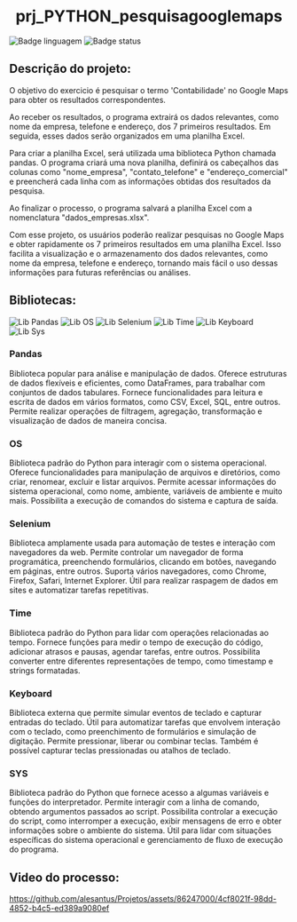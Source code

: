 <h1 align="center"> prj_PYTHON_pesquisagooglemaps </h1>

![Badge linguagem](https://img.shields.io/badge/LINGUAGEM-PYTHON3-yellow) ![Badge status](https://img.shields.io/badge/STATUS-DESENVOLVIDO-green)
## Descrição do projeto:
O objetivo do exercicio é pesquisar o termo 'Contabilidade' no Google Maps para obter os resultados correspondentes.

Ao receber os resultados, o programa extrairá os dados relevantes, como nome da empresa, telefone e endereço, dos 7 primeiros resultados. Em seguida, esses dados serão organizados em uma planilha Excel.

Para criar a planilha Excel, será utilizada uma biblioteca Python chamada pandas. O programa criará uma nova planilha, definirá os cabeçalhos das colunas como "nome_empresa", "contato_telefone" e "endereço_comercial" e preencherá cada linha com as informações obtidas dos resultados da pesquisa.

Ao finalizar o processo, o programa salvará a planilha Excel com a nomenclatura "dados_empresas.xlsx".

Com esse projeto, os usuários poderão realizar pesquisas no Google Maps e obter rapidamente os 7 primeiros resultados em uma planilha Excel. Isso facilita a visualização e o armazenamento dos dados relevantes, como nome da empresa, telefone e endereço, tornando mais fácil o uso dessas informações para futuras referências ou análises.

## Bibliotecas:
![Lib Pandas](https://img.shields.io/badge/Pandas-2C2D72?style=for-the-badge&logo=pandas&logoColor=white)
![Lib OS](https://img.shields.io/badge/OS-0078D6?style=for-the-badge&logo=Windows&logoColor=white)
![Lib Selenium](https://img.shields.io/badge/Selenium-43B02A?style=for-the-badge&logo=Selenium&logoColor=white)
![Lib Time](https://img.shields.io/badge/Time-000000?style=for-the-badge&logo=WakaTime&logoColor=white)
![Lib Keyboard](https://img.shields.io/badge/KEYBOARD-4D4D4D?style=for-the-badge&logo=windows%20terminal&logoColor=white)
![Lib Sys](https://img.shields.io/badge/sys-5391FE?style=for-the-badge&logo=powershell&logoColor=white)

### Pandas
Biblioteca popular para análise e manipulação de dados.
Oferece estruturas de dados flexíveis e eficientes, como DataFrames, para trabalhar com conjuntos de dados tabulares.
Fornece funcionalidades para leitura e escrita de dados em vários formatos, como CSV, Excel, SQL, entre outros.
Permite realizar operações de filtragem, agregação, transformação e visualização de dados de maneira concisa.

### OS
Biblioteca padrão do Python para interagir com o sistema operacional.
Oferece funcionalidades para manipulação de arquivos e diretórios, como criar, renomear, excluir e listar arquivos.
Permite acessar informações do sistema operacional, como nome, ambiente, variáveis de ambiente e muito mais.
Possibilita a execução de comandos do sistema e captura de saída.

### Selenium
Biblioteca amplamente usada para automação de testes e interação com navegadores da web.
Permite controlar um navegador de forma programática, preenchendo formulários, clicando em botões, navegando em páginas, entre outros.
Suporta vários navegadores, como Chrome, Firefox, Safari, Internet Explorer.
Útil para realizar raspagem de dados em sites e automatizar tarefas repetitivas.

### Time
Biblioteca padrão do Python para lidar com operações relacionadas ao tempo.
Fornece funções para medir o tempo de execução do código, adicionar atrasos e pausas, agendar tarefas, entre outros.
Possibilita converter entre diferentes representações de tempo, como timestamp e strings formatadas.

### Keyboard
Biblioteca externa que permite simular eventos de teclado e capturar entradas do teclado.
Útil para automatizar tarefas que envolvem interação com o teclado, como preenchimento de formulários e simulação de digitação.
Permite pressionar, liberar ou combinar teclas.
Também é possível capturar teclas pressionadas ou atalhos de teclado.

### SYS
Biblioteca padrão do Python que fornece acesso a algumas variáveis e funções do interpretador.
Permite interagir com a linha de comando, obtendo argumentos passados ao script.
Possibilita controlar a execução do script, como interromper a execução, exibir mensagens de erro e obter informações sobre o ambiente do sistema.
Útil para lidar com situações específicas do sistema operacional e gerenciamento de fluxo de execução do programa.

## Video do processo:


https://github.com/alesantus/Projetos/assets/86247000/4cf8021f-98dd-4852-b4c5-ed389a9080ef



